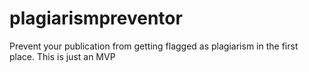 # plagiarismpreventor
Prevent your publication from getting flagged as plagiarism in the first place. This is just an MVP
